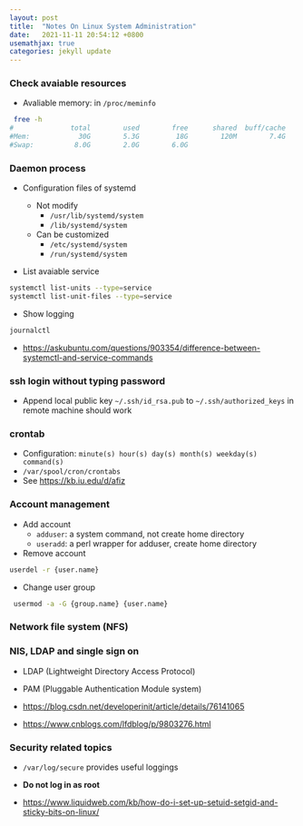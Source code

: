 ```yaml
---
layout: post
title:  "Notes On Linux System Administration"
date:   2021-11-11 20:54:12 +0800
usemathjax: true
categories: jekyll update
---
```



### Check avaiable resources

- Avaliable memory: in `/proc/meminfo`

```bash
 free -h
#              total        used        free      shared  buff/cache   available
#Mem:            30G        5.3G         18G        120M        7.4G         25G
#Swap:          8.0G        2.0G        6.0G

```

### Daemon process

- Configuration files of systemd
  - Not modify
    - `/usr/lib/systemd/system`
    - `/lib/systemd/system`
  - Can be customized
    - `/etc/systemd/system`
    - `/run/systemd/system`

- List avaiable service

```bash
systemctl list-units --type=service
systemctl list-unit-files --type=service
```

- Show logging

```bash
journalctl
```

- <https://askubuntu.com/questions/903354/difference-between-systemctl-and-service-commands>


### ssh login without typing password

- Append local public key `~/.ssh/id_rsa.pub` to `~/.ssh/authorized_keys` in remote machine should work


### crontab

- Configuration: `minute(s) hour(s) day(s) month(s) weekday(s) command(s)`
- `/var/spool/cron/crontabs`
- See <https://kb.iu.edu/d/afiz>



### Account management
- Add account
  - `adduser`: a system command, not create home directory 
  - `useradd`: a perl wrapper for adduser, create home directory
- Remove account

```bash
userdel -r {user.name}
```

- Change user group

```bash
 usermod -a -G {group.name} {user.name}
```

### Network file system (NFS)


### NIS, LDAP and single sign on

- LDAP (Lightweight Directory Access Protocol)
- PAM (Pluggable Authentication Module system)

- <https://blog.csdn.net/developerinit/article/details/76141065>
- <https://www.cnblogs.com/lfdblog/p/9803276.html>

### Security related topics

- `/var/log/secure` provides useful loggings

- **Do not log in as root**

- <https://www.liquidweb.com/kb/how-do-i-set-up-setuid-setgid-and-sticky-bits-on-linux/>

